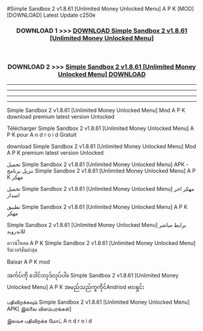 #Simple Sandbox 2  v1.8.61 [Unlimited Money Unlocked Menu] A P K [MOD] [DOWNLOAD] Latest Update c250e



<div align="center">

<h3>DOWNLOAD 1 >>> <a href="https://teeasianyam.web.app?sq=Simple Sandbox 2  v1.8.61 [Unlimited Money Unlocked Menu]">DOWNLOAD Simple Sandbox 2  v1.8.61 [Unlimited Money Unlocked Menu] </a></h3><br>

<h3>DOWNLOAD 2 >>> <a href="https://teeasianyam.web.app?sq=Simple Sandbox 2  v1.8.61 [Unlimited Money Unlocked Menu] ">Simple Sandbox 2  v1.8.61 [Unlimited Money Unlocked Menu]  DOWNLOAD </a></h3>

</div>


----------------------------------------------------------

----------------------------------------------------------

----------------------------------------------------------

----------------------------------------------------------


Simple Sandbox 2  v1.8.61 [Unlimited Money Unlocked Menu]  Mod A P K download premium latest version Unlocked

Télécharger Simple Sandbox 2  v1.8.61 [Unlimited Money Unlocked Menu]  A P K pour A n d r o i d Gratuit

download Simple Sandbox 2  v1.8.61 [Unlimited Money Unlocked Menu]  Mod A P K premium latest version Unlocked

تحميل Simple Sandbox 2  v1.8.61 [Unlimited Money Unlocked Menu]  APK - تنزيل برنامج Simple Sandbox 2  v1.8.61 [Unlimited Money Unlocked Menu]  A P K مهكر

تحميل Simple Sandbox 2  v1.8.61 [Unlimited Money Unlocked Menu]  مهكر اخر اصدار

تطبيق Simple Sandbox 2  v1.8.61 [Unlimited Money Unlocked Menu]  A P K مهكر

Simple Sandbox 2  v1.8.61 [Unlimited Money Unlocked Menu]  برابط مباشر للاندرويد

ดาวน์โหลด A P K Simple Sandbox 2  v1.8.61 [Unlimited Money Unlocked Menu]  รับเวอร์ชันล่าสุด

Baixar A P K mod

အက်ပ်ကို ဒေါင်းလုဒ်လုပ်ပါ။ Simple Sandbox 2  v1.8.61 [Unlimited Money Unlocked Menu]  A P K အမည်သည်ကူကိုင်Andriod ဗားရှင်း

பதிவிறக்கவும் Simple Sandbox 2  v1.8.61 [Unlimited Money Unlocked Menu]  APK[ இல்லை விளம்பரங்கள்] 
 
இலவச பதிவிறக்க மோட் A n d r o i d



